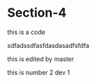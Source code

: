 # Section-4

this is a code
<br>

sdfadssdfasfdasdasadfsfdfa


this is edited by master

this is number 2
dev 1
